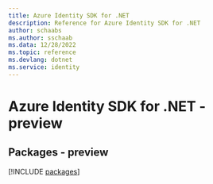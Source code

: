 ```yaml
---
title: Azure Identity SDK for .NET
description: Reference for Azure Identity SDK for .NET
author: schaabs
ms.author: sschaab
ms.data: 12/28/2022
ms.topic: reference
ms.devlang: dotnet
ms.service: identity
---
```

# Azure Identity SDK for .NET - preview
## Packages - preview
[!INCLUDE [packages](identity-index.md)]